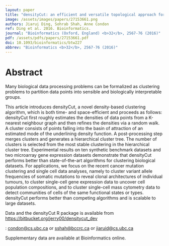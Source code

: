```yaml
---
layout: paper
title: "densityCut: an efficient and versatile topological approach for automatic clustering of biological data."
image: /assets/images/papers/27153661.png
authors: Jiarui Ding, Sohrab Shah, Anne Condon
ref: Ding et al. 2016. Bioinformatics.
journal: "Bioinformatics (Oxford, England) <b>32</b>, 2567-76 (2016)"
pdf: /assets/pdfs/papers/27153661.pdf
doi: 10.1093/bioinformatics/btw227
abbrev: "Bioinformatics <b>32</b>, 2567-76 (2016)"
---
```


# Abstract

Many biological data processing problems can be formalized as clustering problems to partition data points into sensible and biologically interpretable groups.

This article introduces densityCut, a novel density-based clustering algorithm, which is both time- and space-efficient and proceeds as follows: densityCut first roughly estimates the densities of data points from a K-nearest neighbour graph and then refines the densities via a random walk. A cluster consists of points falling into the basin of attraction of an estimated mode of the underlining density function. A post-processing step merges clusters and generates a hierarchical cluster tree. The number of clusters is selected from the most stable clustering in the hierarchical cluster tree. Experimental results on ten synthetic benchmark datasets and two microarray gene expression datasets demonstrate that densityCut performs better than state-of-the-art algorithms for clustering biological datasets. For applications, we focus on the recent cancer mutation clustering and single cell data analyses, namely to cluster variant allele frequencies of somatic mutations to reveal clonal architectures of individual tumours, to cluster single-cell gene expression data to uncover cell population compositions, and to cluster single-cell mass cytometry data to detect communities of cells of the same functional states or types. densityCut performs better than competing algorithms and is scalable to large datasets.

Data and the densityCut R package is available from https://bitbucket.org/jerry00/densitycut_dev

: condon@cs.ubc.ca or sshah@bccrc.ca or jiaruid@cs.ubc.ca

Supplementary data are available at Bioinformatics online.

